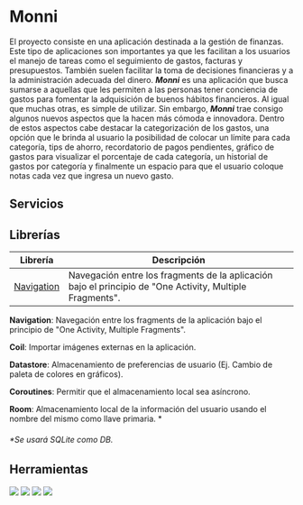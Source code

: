 # Monni
El proyecto consiste en una aplicación destinada a la gestión de finanzas. Este tipo de aplicaciones son importantes ya que les facilitan a los usuarios el manejo de tareas como el seguimiento de gastos, facturas y presupuestos. También suelen facilitar la toma de decisiones financieras y a la administración adecuada del dinero. ___Monni___ es una aplicación que busca sumarse a aquellas que les permiten a las personas tener conciencia de gastos para fomentar la adquisición de buenos hábitos financieros. Al igual que muchas otras, es simple de utilizar. Sin embargo, ___Monni___ trae consigo algunos nuevos aspectos que la hacen más cómoda e innovadora. Dentro de estos aspectos cabe destacar la categorización de los gastos, una opción que le brinda al usuario la posibilidad de colocar un límite para cada categoría, tips de ahorro, recordatorio de pagos pendientes, gráfico de gastos para visualizar el porcentaje de cada categoría, un historial de gastos por categoría y finalmente un espacio para que el usuario coloque notas cada vez que ingresa un nuevo gasto. 

## Servicios

## Librerías

| Librería     | Descripción                                               |
|------------  | -------------                                             |
| [Navigation](https://developer.android.com/guide/navigation/navigation-getting-started)  | Navegación entre los fragments de la aplicación bajo el principio de "One Activity, Multiple Fragments". |

**Navigation**: Navegación entre los fragments de la aplicación bajo el principio de "One Activity, Multiple Fragments".

**Coil**: Importar imágenes externas en la aplicación. 

**Datastore**: Almacenamiento de preferencias de usuario (Ej. Cambio de paleta de colores en gráficos). 

**Coroutines**: Permitir que el almacenamiento local sea asíncrono.

**Room**: Almacenamiento local de la información del usuario usando el nombre del mismo como llave primaria. *

###### *Se usará SQLite como DB.

## Herramientas

<img src="https://img.shields.io/badge/Android%20Studio-3DDC84.svg?style=for-the-badge&logo=Android-Studio&logoColor=white"/>
<img src="https://img.shields.io/badge/Kotlin-7F52FF.svg?style=for-the-badge&logo=Kotlin&logoColor=white"/>
<img src="https://img.shields.io/badge/SQLite-003B57.svg?style=for-the-badge&logo=SQLite&logoColor=white"/>
<img src="https://img.shields.io/badge/Coil-000000.svg?style=for-the-badge&logo=Coil&logoColor=white"/>

